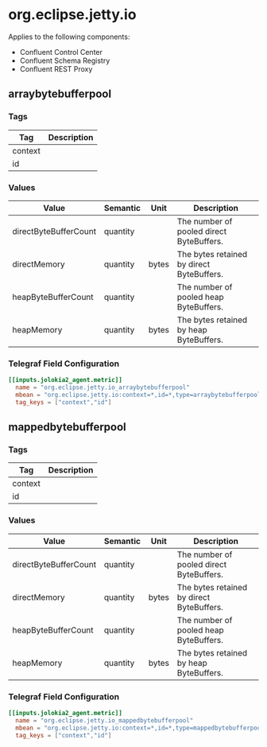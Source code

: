 # org.eclipse.jetty.io

Applies to the following components:

* Confluent Control Center
* Confluent Schema Registry
* Confluent REST Proxy

## arraybytebufferpool

### Tags

Tag | Description
--- | ---
context | 
id | 

### Values

Value | Semantic | Unit | Description
--- | --- | --- | ---
directByteBufferCount | quantity |  | The number of pooled direct ByteBuffers.
directMemory | quantity | bytes | The bytes retained by direct ByteBuffers.
heapByteBufferCount | quantity |  | The number of pooled heap ByteBuffers.
heapMemory | quantity | bytes | The bytes retained by heap ByteBuffers.

### Telegraf Field Configuration

```toml
[[inputs.jolokia2_agent.metric]]
  name = "org.eclipse.jetty.io_arraybytebufferpool"
  mbean = "org.eclipse.jetty.io:context=*,id=*,type=arraybytebufferpool"
  tag_keys = ["context","id"]
```

## mappedbytebufferpool

### Tags

Tag | Description
--- | ---
context | 
id | 

### Values

Value | Semantic | Unit | Description
--- | --- | --- | ---
directByteBufferCount | quantity |  | The number of pooled direct ByteBuffers.
directMemory | quantity | bytes | The bytes retained by direct ByteBuffers.
heapByteBufferCount | quantity |  | The number of pooled heap ByteBuffers.
heapMemory | quantity | bytes | The bytes retained by heap ByteBuffers.

### Telegraf Field Configuration

```toml
[[inputs.jolokia2_agent.metric]]
  name = "org.eclipse.jetty.io_mappedbytebufferpool"
  mbean = "org.eclipse.jetty.io:context=*,id=*,type=mappedbytebufferpool"
  tag_keys = ["context","id"]
```
